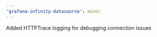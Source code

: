 ```yaml
---
'grafana-infinity-datasource': minor
---
```


Added HTTPTrace logging for debugging connection issues
